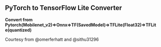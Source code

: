 ## PyTorch to TensorFlow Lite Converter

**Convert from Pytorch(Mobilenet_v2)=>Onnx=>TF(SavedModel)=>TFLite(Float32)=>TFLite(quantized)**

Courtesy from @omerferhatt and @sithu31296

